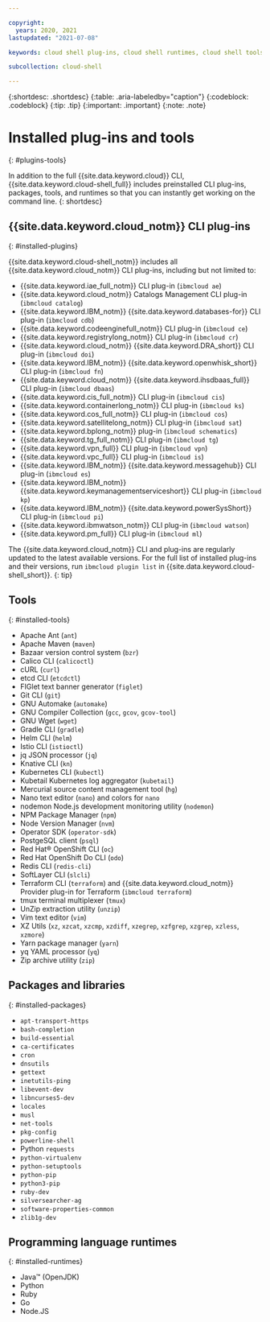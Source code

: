 ```yaml
---

copyright:
  years: 2020, 2021
lastupdated: "2021-07-08"

keywords: cloud shell plug-ins, cloud shell runtimes, cloud shell tools, cloud shell utilities

subcollection: cloud-shell

---
```


{:shortdesc: .shortdesc}
{:table: .aria-labeledby="caption"}
{:codeblock: .codeblock}
{:tip: .tip}
{:important: .important}
{:note: .note}

# Installed plug-ins and tools
{: #plugins-tools}

In addition to the full {{site.data.keyword.cloud}} CLI, {{site.data.keyword.cloud-shell_full}} includes preinstalled CLI plug-ins, packages, tools, and runtimes so that you can instantly get working on the command line.
{: shortdesc}

## {{site.data.keyword.cloud_notm}} CLI plug-ins
{: #installed-plugins}

{{site.data.keyword.cloud-shell_notm}} includes all {{site.data.keyword.cloud_notm}} CLI plug-ins, including but not limited to:

* {{site.data.keyword.iae_full_notm}} CLI plug-in (`ibmcloud ae`)
* {{site.data.keyword.cloud_notm}} Catalogs Management CLI plug-in (`ibmcloud catalog`)
* {{site.data.keyword.IBM_notm}} {{site.data.keyword.databases-for}} CLI plug-in (`ibmcloud cdb`)
* {{site.data.keyword.codeenginefull_notm}} CLI plug-in (`ibmcloud ce`)
* {{site.data.keyword.registrylong_notm}} CLI plug-in (`ibmcloud cr`)
* {{site.data.keyword.cloud_notm}} {{site.data.keyword.DRA_short}} CLI plug-in (`ibmcloud doi`)
* {{site.data.keyword.IBM_notm}} {{site.data.keyword.openwhisk_short}} CLI plug-in (`ibmcloud fn`)
* {{site.data.keyword.cloud_notm}} {{site.data.keyword.ihsdbaas_full}} CLI plug-in (`ibmcloud dbaas`)
* {{site.data.keyword.cis_full_notm}} CLI plug-in (`ibmcloud cis`)
* {{site.data.keyword.containerlong_notm}} CLI plug-in (`ibmcloud ks`)
* {{site.data.keyword.cos_full_notm}} CLI plug-in (`ibmcloud cos`)
* {{site.data.keyword.satellitelong_notm}} CLI plug-in (`ibmcloud sat`)
* {{site.data.keyword.bplong_notm}} plug-in (`ibmcloud schematics`)
* {{site.data.keyword.tg_full_notm}} CLI plug-in (`ibmcloud tg`)
* {{site.data.keyword.vpn_full}} CLI plug-in (`ibmcloud vpn`)
* {{site.data.keyword.vpc_full}} CLI plug-in (`ibmcloud is`)
* {{site.data.keyword.IBM_notm}} {{site.data.keyword.messagehub}} CLI plug-in (`ibmcloud es`)
* {{site.data.keyword.IBM_notm}} {{site.data.keyword.keymanagementserviceshort}} CLI plug-in (`ibmcloud kp`)
* {{site.data.keyword.IBM_notm}} {{site.data.keyword.powerSysShort}} CLI plug-in (`ibmcloud pi`)
* {{site.data.keyword.ibmwatson_notm}} CLI plug-in (`ibmcloud watson`)
* {{site.data.keyword.pm_full}} CLI plug-in (`ibmcloud ml`)

The {{site.data.keyword.cloud_notm}} CLI and plug-ins are regularly updated to the latest available versions. For the full list of installed plug-ins and their versions, run `ibmcloud plugin list` in {{site.data.keyword.cloud-shell_short}}.
{: tip}

## Tools
{: #installed-tools}

   - Apache Ant (`ant`)
   - Apache Maven (`maven`)
   - Bazaar version control system (`bzr`)
   - Calico CLI (`calicoctl`)
   - cURL (`curl`)
   - etcd CLI (`etcdctl`)
   - FIGlet text banner generator (`figlet`)
   - Git CLI (`git`)
   - GNU Automake (`automake`)
   - GNU Compiler Collection (`gcc`, `gcov`, `gcov-tool`)
   - GNU Wget (`wget`)
   - Gradle CLI (`gradle`)
   - Helm CLI (`helm`)
   - Istio CLI (`istioctl`)
   - jq JSON processor (`jq`)
   - Knative CLI (`kn`)
   - Kubernetes CLI (`kubectl`)
   - Kubetail Kubernetes log aggregator (`kubetail`)
   - Mercurial source content management tool (`hg`)
   - Nano text editor (`nano`) and colors for `nano`
   - nodemon Node.js development monitoring utility (`nodemon`)
   - NPM Package Manager (`npm`)
   - Node Version Manager (`nvm`)
   - Operator SDK (`operator-sdk`)
   - PostgeSQL client (`psql`)
   - Red Hat&reg; OpenShift CLI (`oc`)
   - Red Hat OpenShift Do CLI (`odo`)
   - Redis CLI (`redis-cli`)
   - SoftLayer CLI (`slcli`)
   - Terraform CLI (`terraform`) and {{site.data.keyword.cloud_notm}} Provider plug-in for Terraform  (`ibmcloud terraform`)
   - tmux terminal multiplexer (`tmux`)
   - UnZip extraction utility (`unzip`)
   - Vim text editor (`vim`)
   - XZ Utils (`xz`, `xzcat`, `xzcmp`, `xzdiff`, `xzegrep`, `xzfgrep`, `xzgrep`, `xzless`, `xzmore`)
   - Yarn package manager (`yarn`)
   - yq YAML processor (`yq`)
   - Zip archive utility (`zip`)

## Packages and libraries
{: #installed-packages}

   - `apt-transport-https`
   - `bash-completion`
   - `build-essential`
   - `ca-certificates`
   - `cron`
   - `dnsutils`
   - `gettext`
   - `inetutils-ping`
   - `libevent-dev`
   - `libncurses5-dev`
   - `locales`
   - `musl`
   - `net-tools`
   - `pkg-config`
   - `powerline-shell`
   - Python `requests`
   - `python-virtualenv`
   - `python-setuptools`
   - `python-pip`
   - `python3-pip`
   - `ruby-dev`
   - `silversearcher-ag`
   - `software-properties-common`
   - `zlib1g-dev`

## Programming language runtimes
{: #installed-runtimes}

   - Java&trade; (OpenJDK)
   - Python
   - Ruby
   - Go
   - Node.JS
